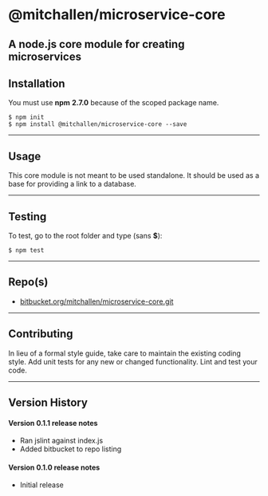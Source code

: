 @mitchallen/microservice-core
===========================

A node.js core module for creating microservices
------------------------------------------------

## Installation

You must use __npm__ __2.7.0__ because of the scoped package name.

    $ npm init
    $ npm install @mitchallen/microservice-core --save
  
* * *

## Usage

This core module is not meant to be used standalone. It should be used as a base for providing a link to a database.

* * *

## Testing

To test, go to the root folder and type (sans __$__):

    $ npm test
   
* * *
 
## Repo(s)

* [bitbucket.org/mitchallen/microservice-core.git](https://bitbucket.org/mitchallen/microservice-core.git)

* * *

## Contributing

In lieu of a formal style guide, take care to maintain the existing coding style.
Add unit tests for any new or changed functionality. Lint and test your code.

* * *

## Version History

#### Version 0.1.1 release notes

* Ran jslint against index.js
* Added bitbucket to repo listing

#### Version 0.1.0 release notes

* Initial release
